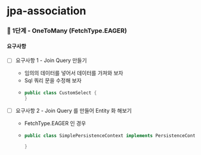 # jpa-association

### 🚀 1단계 - OneToMany (FetchType.EAGER)

#### 요구사항

* [ ] 요구사항 1 - Join Query 만들기
    * 임의의 데이터를 넣어서 데이터를 가져와 보자
    * Sql 쿼리 문을 수정해 보자
    * ```java
      public class CustomSelect {
      }
      ```

* [ ] 요구사항 2 - Join Query 를 만들어 Entity 화 해보기
    * FetchType.EAGER 인 경우
    * ```java
      public class SimplePersistenceContext implements PersistenceContext {
      
      }
      ```